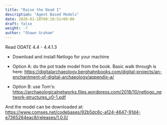 ```yaml
---
title: "Raise the Dead I"
description: "Agent Based Models"
date: 2020-01-28T00:10:51+09:00
draft: false
weight: -7
author: "Shawn Graham"
---
```


Read ODATE 4.4 - 4.4.1.3

- Download and install Netlogo for your machine

- Option A: do the pot trade model from the book. Basic walk through is here: https://digitalarchaeology.berghahnbooks.com/digital-projects/an-enchantment-of-digital-archaeology/appendix-a/

- Option B: use Tom's: https://archaeologicalnetworks.files.wordpress.com/2018/10/netlogo_network-structures_v0-1.pdf

And the model can be downloaded at: https://www.comses.net/codebases/92b5dc6c-a124-4647-91d4-e7365264eac8/releases/1.0.0/
